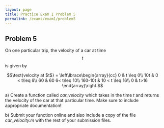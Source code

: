 ```yaml
---
layout: page
title: Practice Exam 1 Problem 5
permalink: /exams/exam1/problem5
---
```


## Problem 5

On one particular trip, the velocity of a car at time $$t$$ is given by

$$\text{velocity at $t$} = \left\lbrace\begin{array}{cc}
0 & t \leq 0\\
10t & 0 < t\leq 6\\
60  & 60 6< t\leq 10\\
160-10t & 10 < t \leq 16\\
0 & t>16
\end{array}\right.$$


a) Create a function called *car_velocity* which takes in the time *t* and returns the velocity of the car at that particular time.  Make sure to include appropriate documentation!

b) Submit your function online and also include a copy of the file *car_velocity.m* with the rest of your submission files.

